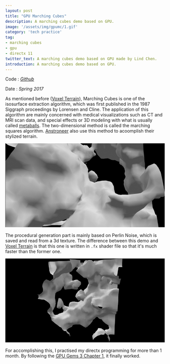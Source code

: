 ```yaml
---
layout: post
title: "GPU Marching Cubes"
description: A marching cubes demo based on GPU.
image: '/assets/img/gpumc/1.gif'
category: 'tech practice'
tag:
- marching cubes
- gpu
- directx 11
twitter_text: A marching cubes demo based on GPU made by Lind Chen. 
introduction: A marching cubes demo based on GPU. 
---
```


Code : *[Github](https://github.com/cozlind/ComplexTerrainGPU)*

Date : *Spring 2017*

As mentioned before ([Voxel Terrain](/voxel-terrain)), Marching Cubes is one of the isosurface extraction algorithm, which was first published in the 1987 Siggraph proceedings by Lorensen and Cline. The application of this algorithm are mainly concerned with medical visualizations such as CT and MRI scan data, and special effects or 3D modeling with what is usually called [metaballs](https://en.wikipedia.org/wiki/Metaballs). The two-dimensional method is called the marching squares algorithm. [Anstroneer](https://astroneer.space/) also use this method to acoomplish their stylized terrain.

![](/assets/img/gpumc/2.jpg)

The procedural generation part is mainly based on Perlin Noise, which is saved and read from a 3d texture. The difference between this demo and [Voxel Terrain](/voxel-terrain) is that this one is written in `.fx` shader file so that it's much faster than the former one.

![](/assets/img/gpumc/3.jpg)

For accomplishing this, I practised my directx programming for more than 1 month. By following the [GPU Gems 3 Chapter 1](https://developer.nvidia.com/gpugems/GPUGems3/gpugems3_ch01.html), it finally worked.